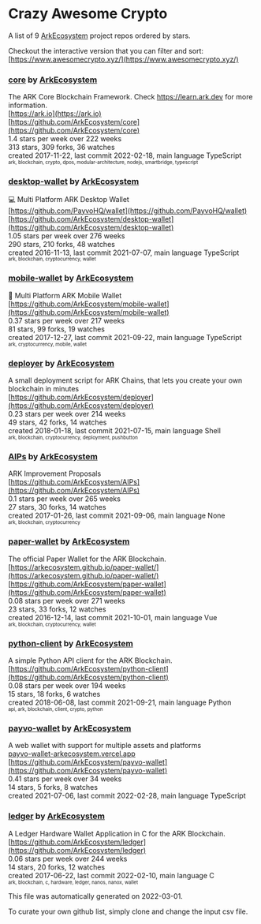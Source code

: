 # Crazy Awesome Crypto
A list of 9 [ArkEcosystem](https://github.com/ArkEcosystem) project repos ordered by stars.  

Checkout the interactive version that you can filter and sort: 
[https://www.awesomecrypto.xyz/](https://www.awesomecrypto.xyz/)  


### [core](https://github.com/ArkEcosystem/core) by [ArkEcosystem](https://github.com/ArkEcosystem)  
The ARK Core Blockchain Framework. Check https://learn.ark.dev for more information.  
[https://ark.io](https://ark.io)  
[https://github.com/ArkEcosystem/core](https://github.com/ArkEcosystem/core)  
1.4 stars per week over 222 weeks  
313 stars, 309 forks, 36 watches  
created 2017-11-22, last commit 2022-02-18, main language TypeScript  
<sub><sup>ark, blockchain, crypto, dpos, modular-architecture, nodejs, smartbridge, typescript</sup></sub>


### [desktop-wallet](https://github.com/ArkEcosystem/desktop-wallet) by [ArkEcosystem](https://github.com/ArkEcosystem)  
:computer: Multi Platform ARK Desktop Wallet  
[https://github.com/PayvoHQ/wallet](https://github.com/PayvoHQ/wallet)  
[https://github.com/ArkEcosystem/desktop-wallet](https://github.com/ArkEcosystem/desktop-wallet)  
1.05 stars per week over 276 weeks  
290 stars, 210 forks, 48 watches  
created 2016-11-13, last commit 2021-07-07, main language TypeScript  
<sub><sup>ark, blockchain, cryptocurrency, wallet</sup></sub>


### [mobile-wallet](https://github.com/ArkEcosystem/mobile-wallet) by [ArkEcosystem](https://github.com/ArkEcosystem)  
📲 Multi Platform ARK Mobile Wallet  
[https://github.com/ArkEcosystem/mobile-wallet](https://github.com/ArkEcosystem/mobile-wallet)  
0.37 stars per week over 217 weeks  
81 stars, 99 forks, 19 watches  
created 2017-12-27, last commit 2021-09-22, main language TypeScript  
<sub><sup>ark, cryptocurrency, mobile, wallet</sup></sub>


### [deployer](https://github.com/ArkEcosystem/deployer) by [ArkEcosystem](https://github.com/ArkEcosystem)  
A small deployment script for ARK Chains, that lets you create your own blockchain in minutes  
[https://github.com/ArkEcosystem/deployer](https://github.com/ArkEcosystem/deployer)  
0.23 stars per week over 214 weeks  
49 stars, 42 forks, 14 watches  
created 2018-01-18, last commit 2021-07-15, main language Shell  
<sub><sup>ark, blockchain, cryptocurrency, deployment, pushbutton</sup></sub>


### [AIPs](https://github.com/ArkEcosystem/AIPs) by [ArkEcosystem](https://github.com/ArkEcosystem)  
ARK Improvement Proposals  
[https://github.com/ArkEcosystem/AIPs](https://github.com/ArkEcosystem/AIPs)  
0.1 stars per week over 265 weeks  
27 stars, 30 forks, 14 watches  
created 2017-01-26, last commit 2021-09-06, main language None  
<sub><sup>ark, blockchain, cryptocurrency</sup></sub>


### [paper-wallet](https://github.com/ArkEcosystem/paper-wallet) by [ArkEcosystem](https://github.com/ArkEcosystem)  
The official Paper Wallet for the ARK Blockchain.  
[https://arkecosystem.github.io/paper-wallet/](https://arkecosystem.github.io/paper-wallet/)  
[https://github.com/ArkEcosystem/paper-wallet](https://github.com/ArkEcosystem/paper-wallet)  
0.08 stars per week over 271 weeks  
23 stars, 33 forks, 12 watches  
created 2016-12-14, last commit 2021-10-01, main language Vue  
<sub><sup>ark, blockchain, cryptocurrency, wallet</sup></sub>


### [python-client](https://github.com/ArkEcosystem/python-client) by [ArkEcosystem](https://github.com/ArkEcosystem)  
A simple Python API client for the ARK Blockchain.  
[https://github.com/ArkEcosystem/python-client](https://github.com/ArkEcosystem/python-client)  
0.08 stars per week over 194 weeks  
15 stars, 18 forks, 6 watches  
created 2018-06-08, last commit 2021-09-21, main language Python  
<sub><sup>api, ark, blockchain, client, crypto, python</sup></sub>


### [payvo-wallet](https://github.com/ArkEcosystem/payvo-wallet) by [ArkEcosystem](https://github.com/ArkEcosystem)  
A web wallet with support for multiple assets and platforms  
[payvo-wallet-arkecosystem.vercel.app](payvo-wallet-arkecosystem.vercel.app)  
[https://github.com/ArkEcosystem/payvo-wallet](https://github.com/ArkEcosystem/payvo-wallet)  
0.41 stars per week over 34 weeks  
14 stars, 5 forks, 8 watches  
created 2021-07-06, last commit 2022-02-28, main language TypeScript  


### [ledger](https://github.com/ArkEcosystem/ledger) by [ArkEcosystem](https://github.com/ArkEcosystem)  
A Ledger Hardware Wallet Application in C for the ARK Blockchain.  
[https://github.com/ArkEcosystem/ledger](https://github.com/ArkEcosystem/ledger)  
0.06 stars per week over 244 weeks  
14 stars, 20 forks, 12 watches  
created 2017-06-22, last commit 2022-02-10, main language C  
<sub><sup>ark, blockchain, c, hardware, ledger, nanos, nanox, wallet</sup></sub>


This file was automatically generated on 2022-03-01.  

To curate your own github list, simply clone and change the input csv file.  
